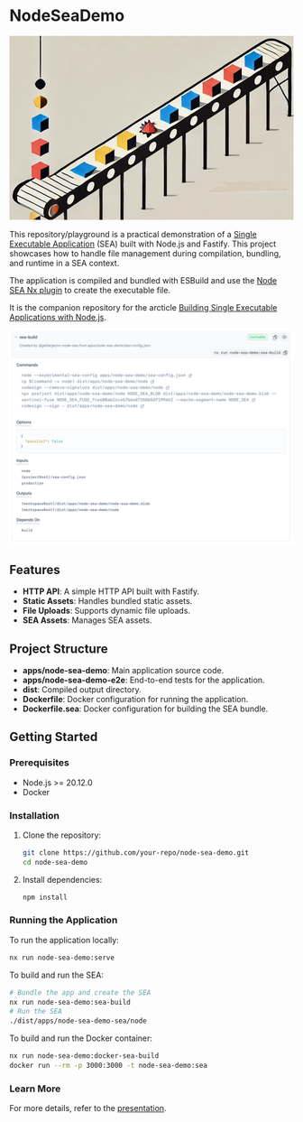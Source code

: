 # NodeSeaDemo

![Cover](./cover.jpg)

This repository/playground is a practical demonstration of a [Single Executable Application](https://nodejs.org/api/single-executable-applications.html) (SEA) built with Node.js and Fastify. This project showcases how to handle file management during compilation, bundling, and runtime in a SEA context.

The application is compiled and bundled with ESBuild and use the [Node SEA Nx plugin](https://github.com/getlarge/nx-node-sea) to create the executable file.

It is the companion repository for the arcticle [Building Single Executable Applications with Node.js](https://dev.to/this-is-learning/building-single-executable-applications-with-nodejs-16k3).

![Project configuration](./project-configuration.jpg)

## Features

- **HTTP API**: A simple HTTP API built with Fastify.
- **Static Assets**: Handles bundled static assets.
- **File Uploads**: Supports dynamic file uploads.
- **SEA Assets**: Manages SEA assets.

## Project Structure

- **apps/node-sea-demo**: Main application source code.
- **apps/node-sea-demo-e2e**: End-to-end tests for the application.
- **dist**: Compiled output directory.
- **Dockerfile**: Docker configuration for running the application.
- **Dockerfile.sea**: Docker configuration for building the SEA bundle.

## Getting Started

### Prerequisites

- Node.js >= 20.12.0
- Docker

### Installation

1. Clone the repository:

   ```sh
   git clone https://github.com/your-repo/node-sea-demo.git
   cd node-sea-demo
   ```

2. Install dependencies:

   ```sh
   npm install

   ```

### Running the Application

To run the application locally:

```sh
nx run node-sea-demo:serve
```

To build and run the SEA:

```sh
# Bundle the app and create the SEA
nx run node-sea-demo:sea-build
# Run the SEA
./dist/apps/node-sea-demo-sea/node
```

To build and run the Docker container:

```sh
nx run node-sea-demo:docker-sea-build
docker run --rm -p 3000:3000 -t node-sea-demo:sea
```

### Learn More

For more details, refer to the [presentation](https://slides.com/edouard_maleix/building-single-executable-applications-with-node-js).
